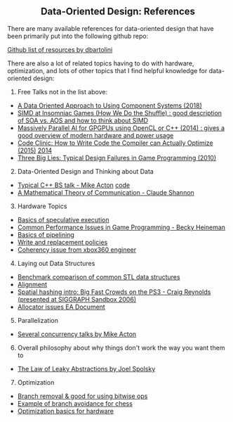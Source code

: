 ## <center>Data-Oriented Design: References</center>

There are many available references for data-oriented design that have been primarily put into the following github repo:

[Github list of resources by dbartolini](https://github.com/dbartolini/data-oriented-design)

There are also a lot of related topics having to do with hardware, optimization, and lots of other topics that I find helpful knowledge for data-oriented design:

1. Free Talks not in the list above:
- [A Data Oriented Approach to Using Component Systems (2018)](https://www.youtube.com/watch?v=p65Yt20pw0g&t=3398s) 
- [SIMD at Insomniac Games (How We Do the Shuffle) : good description of SOA vs. AOS and how to think about SIMD](http://gdcvault.com/play/1022248/SIMD-at-Insomniac-Games-How)  
- [Massively Parallel AI for GPGPUs using OpenCL or C++ (2014) : gives a good overview of modern hardware and power usage](http://gdcvault.com/play/1020618/Massively-Parallel-AI-on-GPGPUs) 
- [Code Clinic: How to Write Code the Compiler can Actually Optimize  (2015)](http://gdcvault.com/play/1021866/Code-Clinic-2015-How-to)  [2014](http://gdcvault.com/play/1020472/Code-Clinic-How-to-Write )
- [Three Big Lies: Typical Design Failures in Game Programming (2010)](http://gdcvault.com/play/1012200/Three-Big-Lies-Typical-Design )
2. Data-Oriented Design and Thinking about Data
- [Typical C++ BS talk - Mike Acton](https://macton.smugmug.com/Other/2008-07-15-by-Eye-Fi/n-xmKDH/i-BrHWXdJ)  [code](http://codepad.org/u3yqprPJ)
- [A Mathematical Theory of Communication - Claude Shannon](http://math.harvard.edu/~ctm/home/text/others/shannon/entropy/entropy.pdf)
3. Hardware Topics
- [Basics of speculative execution](https://fgiesen.wordpress.com/2013/03/04/speculatively-speaking/ )
- [Common Performance Issues in Game Programming - Becky Heineman](http://www.gamasutra.com/view/feature/3687/sponsored_feature_common_.php )
- [Basics of pipelining](http://scalibq.wordpress.com/2012/02/19/cpus-and-pipelines-how-do-they-work/ )
- [Write and replacement policies](http://en.wikipedia.org/wiki/Cache_algorithm)
- [Coherency issue from xbox360 engineer](https://randomascii.wordpress.com/2018/01/07/finding-a-cpu-design-bug-in-the-xbox-360/)
4. Laying out Data Structures
- [Benchmark comparison of common STL data structures](https://baptiste-wicht.com/posts/2012/12/cpp-benchmark-vector-list-deque.html )
- [Alignment](http://www.ibm.com/developerworks/library/pa-dalign/)
- [Spatial hashing intro: Big Fast Crowds on the PS3 - Craig Reynolds (presented at SIGGRAPH Sandbox 2006)](https://www.researchgate.net/publication/220007853_Big_fast_crowds_on_PS3)
- [Allocator issues EA Document](http://www.open-std.org/jtc1/sc22/wg21/docs/papers/2007/n2271.html )
5. Parallelization
- [Several concurrency talks by Mike Acton](https://cellperformance.beyond3d.com/articles/2009/08/roundup-recent-sketches-on-concurrency-data-design-and-performance.html)
6. Overall philosophy about why things don't work the way you want them to
- [The Law of Leaky Abstractions by Joel Spolsky](https://www.joelonsoftware.com/2002/11/11/the-law-of-leaky-abstractions/)
7. Optimization
- [Branch removal & good for using bitwise ops](http://cellperformance.beyond3d.com/articles/2006/04/benefits-to-branch-elimination.html )
- [Example of branch avoidance for chess](https://chessprogramming.wikispaces.com/Avoiding+Branches )
- [Optimization basics for hardware](http://www.agner.org/optimize/ )
 
 